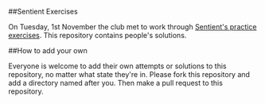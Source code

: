 ##Sentient Exercises

On Tuesday, 1st November the club met to work through
[Sentient's practice exercises](http://sentient-lang.org/tutorial/exercises).
This repository contains people's solutions.

##How to add your own

Everyone is welcome to add their own attempts or solutions to this repository,
no matter what state they're in. Please fork this repository and add a directory
named after you. Then make a pull request to this repository.
